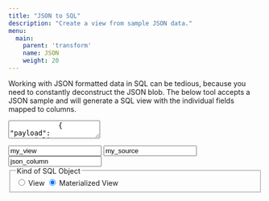 ```yaml
---
title: "JSON to SQL"
description: "Create a view from sample JSON data."
menu:
  main:
    parent: 'transform'
    name: JSON
    weight: 20
---
```


Working with JSON formatted data in SQL can be tedious, because you need to constantly deconstruct
the JSON blob. The below tool accepts a JSON sample and will generate a SQL view with the
individual fields mapped to columns.


<div class="json_widget">
    <div class="json">
        <textarea title="JSON Sample" id="json_sample" placeholder="JSON Sample">
            { "payload": "materialize", "event": { "kind": 1, "success": true, "createdAt": "2023-02-01T17:00:00.000Z" }, "ts": "2023-02-01T17:00:00.000Z" }
        </textarea>
        <div id="error_span" class="error">
            <p id="error_text"></p>
        </div>
    </div>
    <span class="input_container">
        <span class="input_container-text">
            <input title="View Name" id="view_name" placeholder="View Name" value="my_view">
            <input title="Relation Name" id="source_name" placeholder="Relation Name" value="my_source">
            <input title="JSON Column Name" id="column_name" placeholder="JSON Column Name" value="json_column">
        </span>
    <fieldset title="Kind of SQL Object" class="input_container-radio">
        <legend>Kind of SQL Object</legend>
        <span>
            <input type="radio" id="view" name="type_view" value="view"/>
            <label for="view">View</label>
        </span>
        <span>
            <input type="radio" id="materialized-view" name="type_view" value="materialized-view" checked/>
            <label for="materialized-view">Materialized View</label>
        </span>
    </fieldset>
    </span>
    <pre title="Generated SQL" class="sql_output chroma"><code id="output" class="sql_output-code language-sql" data-lang="sql"></code></pre>
</div>

<script>

/* Helper Methods */

function escapeString(s) {
    return s.replace(`'`, `''`);
}

function escapeIdent(s) {
    return s.replace(`"`, `""`);
}

/* JSON Parsing and SQL conversion */

const errorSpan = $("#error_span");
const errorText = $("#error_text");

const jsonInput = $("#json_sample");
const sqlOutput = $("#output");

/// Flattens a JSON objects into a list of fields, and their chain of parents.
function handleJson(source, sample, columnName) {
    if (!columnName) {
        columnName = "body"
    }

    let selectItems = [];
    const jsonObject = JSON.parse(sample);

    // Format the JSON for the user.
    const prettyJson = JSON.stringify(jsonObject, null, 2);
    jsonInput.val(prettyJson);

    expandObject(jsonObject, [columnName], selectItems);

    return selectItems;
}

/// Recursively iterates through the provided object, tracking the chain
/// of parent fields for later use in naming and desctructuring.
function expandObject(object, parents, columns) {
    for (const [name, value] of Object.entries(object)) {
        const subscript = escapeString(name);
        const columnName = escapeIdent(name);

        let cast = "";
        let wrapping_function = "";
        switch (typeof value) {
            case "boolean":
                cast = "::bool";
                break;
            case "number":
                cast = "::numeric";
                break;
            case "string":
                if (Date.parse(value)) {
                    wrapping_function = "try_parse_monotonic_iso8601_timestamp"
                }
                break;
            case "object":
                parents.push(name);
                expandObject(value, parents, columns)
                parents.pop()
                continue;
        }

        columns.push([name, wrapping_function, cast, _.clone(parents)]);
    }
}

/// Given a list of fields/select items, forms a SQL query.
function formSql(selectItems, viewName, sourceName, objectType) {
    const FIELD_SEPARATOR = "\n    ";

    if (!viewName) {
        viewName = "my_view";
    }
    if (!sourceName) {
        sourceName = "my_source";
    }

    let type = "VIEW";
    if (objectType === "materialized-view") {
        type = "MATERIALIZED VIEW";
    }

    let selects = selectItems.map(([name, wrapping_function, cast, parents]) => {
        // Note: The first "parent" is the JSON column.
        const formattedName = [...parents.slice(1), _.snakeCase(name)].join("_").toLowerCase();

        const parentPath = [parents[0], ...parents.slice(1).map((p) => `'${p}'`)].join("->");
        const formattedPath = parentPath.concat(`->>'${name}'`);

        let item = formattedPath;
        if (cast || wrapping_function) {
            item = `(${item})`;
        }
        if (cast) {
            item = `${item}${cast}`;
        }
        if (wrapping_function) {
            item = `${wrapping_function}${item}`;
        }

        return `${item} AS ${formattedName}`;
    })
    .join(`,${FIELD_SEPARATOR}`);

    if (selectItems.length > 1) {
        selects = `${FIELD_SEPARATOR}${selects}`;
    }

    const sql = `CREATE ${type} ${viewName} AS SELECT ${selects}\nFROM ${sourceName};`

    return sql;
}

function errorClear() {
    errorSpan.attr('class', 'error error-hidden');
}

function errorSet(e) {
    errorText.text(e.message);
    errorSpan.attr('class', 'error error-visible');
}

function sqlSet(sql) {
    sqlOutput.text(sql.trim());
}

function sqlClear() {
    sqlOutput.text("");
}

function render() {
    errorClear();
    sqlClear();

    const viewName = $("#view_name").val();
    const sourceName = $("#source_name").val();
    const columnName = $("#column_name").val();
    const objectType = $("input[name='type_view']:checked").val();

    const jsonSample = jsonInput.val();

    try {
        const items = handleJson(sourceName, jsonSample, columnName);
        const sql = formSql(items, viewName, sourceName, objectType);
        sqlSet(sql);

        errorClear();
    } catch (e) {
        if (jsonSample) {
            console.log(e);
            errorSet(e);
        } else {
            errorClear();
        }
    }
}

render();

// Debounce at a quicker rate since these generally cannot generate errors.
$("#view_name").keyup(_.debounce(render, 200));
$("#source_name").keyup(_.debounce(render, 200));
$("#column_name").keyup(_.debounce(render, 200));
$("input[name='type_view']").change(render);

// Debounce relatively slowly on the JSON sample since it can generate parsing errors.
$("#json_sample").keyup(_.debounce(render, 600));

</script>
